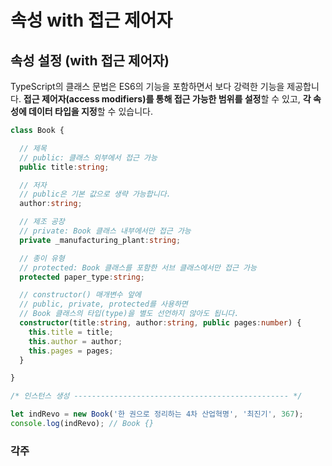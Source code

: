 # 속성 with 접근 제어자

## 속성 설정 \(with 접근 제어자\)

TypeScript의 클래스 문법은 ES6의 기능을 포함하면서 보다 강력한 기능을 제공합니다. **접근 제어자\(access modifiers\)를 통해 접근 가능한 범위를 설정**할 수 있고, **각 속성에 데이터 타입을 지정**할 수 있습니다.

```typescript
class Book {

  // 제목
  // public: 클래스 외부에서 접근 가능
  public title:string;

  // 저자
  // public은 기본 값으로 생략 가능합니다.
  author:string;

  // 제조 공장
  // private: Book 클래스 내부에서만 접근 가능
  private _manufacturing_plant:string;

  // 종이 유형
  // protected: Book 클래스를 포함한 서브 클래스에서만 접근 가능
  protected paper_type:string;

  // constructor() 매개변수 앞에
  // public, private, protected를 사용하면
  // Book 클래스의 타입(type)을 별도 선언하지 않아도 됩니다.
  constructor(title:string, author:string, public pages:number) {
    this.title = title;
    this.author = author;
    this.pages = pages;
  }

}

/* 인스턴스 생성 ------------------------------------------------ */

let indRevo = new Book('한 권으로 정리하는 4차 산업혁명', '최진기', 367);
console.log(indRevo); // Book {}
```

### 각주

